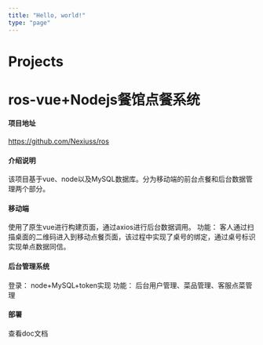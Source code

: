 ```yaml
---
title: "Hello, world!"
type: "page"
---
```


# Projects
# ros-vue+Nodejs餐馆点餐系统
#### 项目地址
https://github.com/Nexiuss/ros
#### 介绍说明
该项目基于vue、node以及MySQL数据库。分为移动端的前台点餐和后台数据管理两个部分。
#### 移动端
使用了原生vue进行构建页面，通过axios进行后台数据调用。
功能： 客人通过扫描桌面的二维码进入到移动点餐页面，该过程中实现了桌号的绑定，通过桌号标识实现单点数据同信。
#### 后台管理系统
登录： node+MySQL+token实现
功能： 后台用户管理、菜品管理、客服点菜管理
#### 部署
查看doc文档
